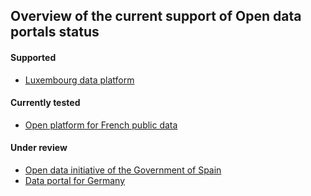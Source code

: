 ## Overview of the current support of Open data portals status

#### Supported

- [Luxembourg data platform](https://data.public.lu)

#### Currently tested

- [Open platform for French public data](https://www.data.gouv.fr)

#### Under review

- [Open data initiative of the Government of Spain](https://datos.gob.es)
- [Data portal for Germany](https://www.govdata.de/)
